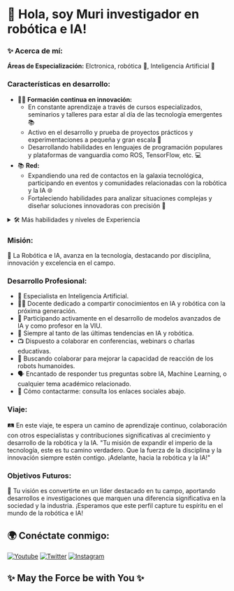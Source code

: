  # 👋 Hola, soy Muri investigador en robótica e IA!

### ✨ Acerca de mí:
**Áreas de Especialización:** Elctronica, robótica 🤖, Inteligencia Artificial 🧠

### Características en desarrollo:
- 👨‍💻 **Formación continua en innovación:**
    - En constante aprendizaje a través de cursos especializados, seminarios y talleres para estar al día de las tecnología emergentes 📚
    - Activo en el desarrollo y prueba de proyectos prácticos y experimentaciones a pequeña y gran escala 🔧
    - Desarrollando habilidades en lenguajes de programación populares y plataformas de vanguardia como ROS, TensorFlow, etc. 💻
- 📚 **Red:**
    - Expandiendo una red de contactos en la galaxia tecnológica, participando en eventos y comunidades relacionadas con la robótica y la IA 🌐
    - Fortaleciendo habilidades para analizar situaciones complejas y diseñar soluciones innovadoras con precisión 🧠

<details>
<summary>🛠️ Más habilidades y niveles de Experiencia</summary>

#### Nivel Experto 🚀
- Programación en Python y C++
- Análisis de Datos y Procesamiento
- Comunicación efectiva y presentaciones técnicas

#### Nivel Avanzado 🧠
- Desarrollo de algoritmos de IA
- Integración de sistemas robóticos
- Manejo de herramientas de aprendizaje automático (como TensorFlow)
- Diseño e implementación  y consultoría en IA y Robótica
- Desarrollo de soluciones de automatización

#### Nivel Intermedio 🌟
- Gestión y liderazgo de proyectos de IA
- Investigación y desarrollo en tecnologías emergentes
- Trabajo colaborativo y coordinación de equipos multidisciplinarios

</details>

### Misión:
🌟 La Robótica e IA, avanza en la tecnología, destacando por disciplina, innovación y excelencia en el campo.

### Desarrollo Profesional:
- 🤖 Especialista en Inteligencia Artificial.
- 👨‍🏫 Docente dedicado a compartir conocimientos en IA y robótica con la próxima generación.
- 🚀 Participando activamente en el desarrollo de modelos avanzados de IA y como profesor en la VIU.
- 📘 Siempre al tanto de las últimas tendencias en IA y robótica.
- 📺 Dispuesto a colaborar en conferencias, webinars o charlas educativas.
- 🤝 Buscando colaborar para mejorar la capacidad de reacción de los robots humanoides.
- 🗣 Encantado de responder tus preguntas sobre IA, Machine Learning, o cualquier tema académico relacionado.
- 📩 Cómo contactarme: consulta los enlaces sociales abajo.

### Viaje:
🛤 En este viaje, te espera un camino de aprendizaje continuo, colaboración con otros especialistas y contribuciones significativas al crecimiento y desarrollo de la robótica y la IA.
"Tu misión de expandir el imperio de la tecnología, este es tu camino verdadero. Que la fuerza de la disciplina y la innovación siempre estén contigo. ¡Adelante, hacia la robótica y la IA!"

### Objetivos Futuros:
🚀 Tu visión es convertirte en un líder destacado en tu campo, aportando desarrollos e investigaciones que marquen una diferencia significativa en la sociedad y la industria.
¡Esperamos que este perfil capture tu espíritu en el mundo de la robótica e IA!

## 🌍 Conéctate conmigo:

[![Youtube](https://img.shields.io/badge/-YouTube-red?style=flat-square&logo=youtube&logoColor=white)](https://www.youtube.com/@EruditosTECH/featured)
[![Twitter](https://img.shields.io/badge/-Twitter-1DA1F2?style=flat-square&logo=twitter&logoColor=white)](https://twitter.com/EruditosTech)
[![Instagram](https://img.shields.io/badge/-Instagram-E4405F?style=flat-square&logo=instagram&logoColor=white)](https://www.instagram.com/eruditostech/)

## ✨ May the Force be with You ✨
